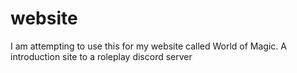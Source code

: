 # website
I am attempting to use this for my website called World of Magic. A introduction site to a roleplay discord server
